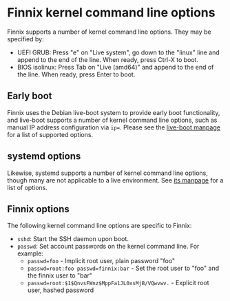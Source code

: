 # Finnix kernel command line options

Finnix supports a number of kernel command line options. They may be specified by:

  * UEFI GRUB: Press "e" on "Live system", go down to the "linux" line and append to the end of the line. When ready, press Ctrl-X to boot.
  * BIOS isolinux: Press Tab on "Live (amd64)" and append to the end of the line. When ready, press Enter to boot.

## Early boot

Finnix uses the Debian live-boot system to provide early boot functionality, and live-boot supports a number of kernel command line options, such as manual IP address configuration via `ip=`. Please see the [live-boot manpage](https://manpages.debian.org/testing/live-boot-doc/live-boot.7.en.html) for a list of supported options.

## systemd options

Likewise, systemd supports a number of kernel command line options, though many are not applicable to a live environment.  See [its manpage](https://www.freedesktop.org/software/systemd/man/kernel-command-line.html) for a list of options.

## Finnix options

The following kernel command line options are specific to Finnix:

  * `sshd`: Start the SSH daemon upon boot.
  * `passwd`: Set account passwords on the kernel command line.  For example:
      * `passwd=foo` - Implicit root user, plain password "foo"
      * `passwd=root:foo passwd=finnix:bar` - Set the root user to "foo" and the finnix user to "bar"
      * `passwd=root:$1$QnvsFWnz$MppFa1JL0xsMjB/VQwvwv.` - Explicit root user, hashed password
